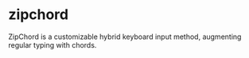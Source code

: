 # zipchord
ZipChord is a customizable hybrid keyboard input method, augmenting regular typing with chords.
